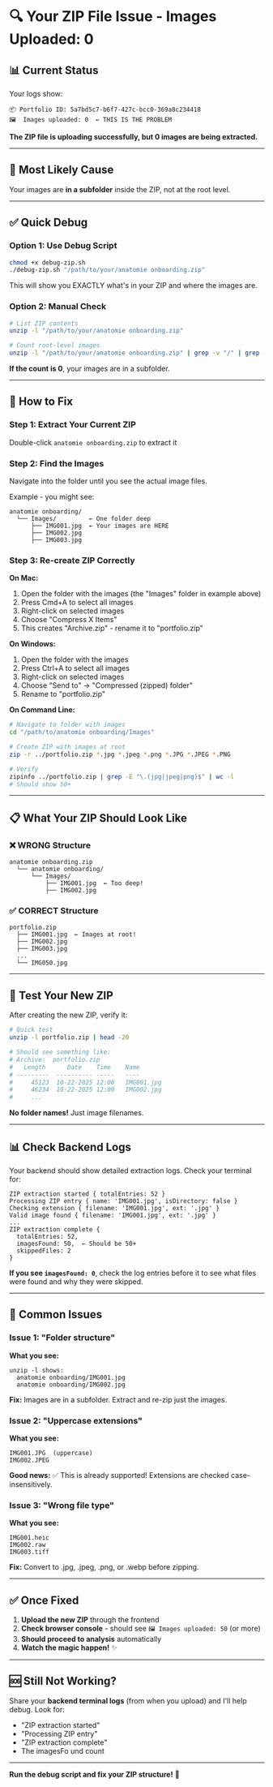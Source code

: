 # 🔍 Your ZIP File Issue - Images Uploaded: 0

## 📊 Current Status

Your logs show:
```
📦 Portfolio ID: 5a7bd5c7-b6f7-427c-bcc0-369a8c234418
🖼️  Images uploaded: 0  ← THIS IS THE PROBLEM
```

**The ZIP file is uploading successfully, but 0 images are being extracted.**

---

## 🎯 Most Likely Cause

Your images are **in a subfolder** inside the ZIP, not at the root level.

---

## ✅ Quick Debug

### Option 1: Use Debug Script
```bash
chmod +x debug-zip.sh
./debug-zip.sh "/path/to/your/anatomie onboarding.zip"
```

This will show you EXACTLY what's in your ZIP and where the images are.

### Option 2: Manual Check
```bash
# List ZIP contents
unzip -l "/path/to/your/anatomie onboarding.zip"

# Count root-level images
unzip -l "/path/to/your/anatomie onboarding.zip" | grep -v "/" | grep -iE "\.(jpg|jpeg|png)$" | wc -l
```

**If the count is 0**, your images are in a subfolder.

---

## 🔧 How to Fix

### Step 1: Extract Your Current ZIP
Double-click `anatomie onboarding.zip` to extract it

### Step 2: Find the Images
Navigate into the folder until you see the actual image files.

Example - you might see:
```
anatomie onboarding/
  └── Images/         ← One folder deep
      ├── IMG001.jpg  ← Your images are HERE
      ├── IMG002.jpg
      ├── IMG003.jpg
```

### Step 3: Re-create ZIP Correctly

**On Mac:**
1. Open the folder with the images (the "Images" folder in example above)
2. Press Cmd+A to select all images
3. Right-click on selected images
4. Choose "Compress X Items"
5. This creates "Archive.zip" - rename it to "portfolio.zip"

**On Windows:**
1. Open the folder with the images
2. Press Ctrl+A to select all images
3. Right-click on selected images
4. Choose "Send to" → "Compressed (zipped) folder"
5. Rename to "portfolio.zip"

**On Command Line:**
```bash
# Navigate to folder with images
cd "/path/to/anatomie onboarding/Images"

# Create ZIP with images at root
zip -r ../portfolio.zip *.jpg *.jpeg *.png *.JPG *.JPEG *.PNG

# Verify
zipinfo ../portfolio.zip | grep -E "\.(jpg|jpeg|png)$" | wc -l
# Should show 50+
```

---

## 📋 What Your ZIP Should Look Like

### ❌ WRONG Structure
```
anatomie onboarding.zip
  └── anatomie onboarding/
      └── Images/
          ├── IMG001.jpg  ← Too deep!
          ├── IMG002.jpg
```

### ✅ CORRECT Structure
```
portfolio.zip
  ├── IMG001.jpg  ← Images at root!
  ├── IMG002.jpg
  ├── IMG003.jpg
  ...
  └── IMG050.jpg
```

---

## 🧪 Test Your New ZIP

After creating the new ZIP, verify it:

```bash
# Quick test
unzip -l portfolio.zip | head -20

# Should see something like:
# Archive:  portfolio.zip
#   Length      Date    Time    Name
# ---------  ---------- -----   ----
#     45123  10-22-2025 12:00   IMG001.jpg
#     46234  10-22-2025 12:00   IMG002.jpg
#     ...
```

**No folder names!** Just image filenames.

---

## 📊 Check Backend Logs

Your backend should show detailed extraction logs. Check your terminal for:

```
ZIP extraction started { totalEntries: 52 }
Processing ZIP entry { name: 'IMG001.jpg', isDirectory: false }
Checking extension { filename: 'IMG001.jpg', ext: '.jpg' }
Valid image found { filename: 'IMG001.jpg', ext: '.jpg' }
...
ZIP extraction complete { 
  totalEntries: 52,
  imagesFound: 50,  ← Should be 50+
  skippedFiles: 2
}
```

**If you see `imagesFound: 0`**, check the log entries before it to see what files were found and why they were skipped.

---

## 🎯 Common Issues

### Issue 1: "Folder structure"
**What you see:**
```
unzip -l shows:
  anatomie onboarding/IMG001.jpg
  anatomie onboarding/IMG002.jpg
```

**Fix:** Images are in a subfolder. Extract and re-zip just the images.

### Issue 2: "Uppercase extensions"
**What you see:**
```
IMG001.JPG  (uppercase)
IMG002.JPEG
```

**Good news:** ✅ This is already supported! Extensions are checked case-insensitively.

### Issue 3: "Wrong file type"
**What you see:**
```
IMG001.heic
IMG002.raw
IMG003.tiff
```

**Fix:** Convert to .jpg, .jpeg, .png, or .webp before zipping.

---

## ✅ Once Fixed

1. **Upload the new ZIP** through the frontend
2. **Check browser console** - should see `🖼️ Images uploaded: 50` (or more)
3. **Should proceed to analysis** automatically
4. **Watch the magic happen!** ✨

---

## 🆘 Still Not Working?

Share your **backend terminal logs** (from when you upload) and I'll help debug. Look for:
- "ZIP extraction started"
- "Processing ZIP entry"
- "ZIP extraction complete"
- The imagesFo und count

---

**Run the debug script and fix your ZIP structure!** 🚀
